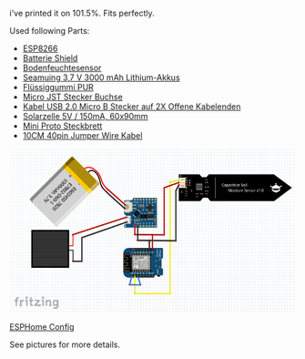 i've printed it on 101.5%. Fits perfectly.

Used following Parts:
- [ESP8266](https://www.amazon.de/gp/product/B0754W6Z2F/ref=ppx_yo_dt_b_asin_title_o03_s00?ie=UTF8&th=1)
- [Batterie Shield](https://www.amazon.de/gp/product/B07XG817P8/ref=ppx_yo_dt_b_asin_title_o02_s00?ie=UTF8&th=1)
- [Bodenfeuchtesensor](https://www.amazon.de/gp/product/B07V6M5C4H/ref=ppx_yo_dt_b_asin_title_o03_s01?ie=UTF8&th=1)
- [Seamuing 3,7 V 3000 mAh Lithium-Akkus](https://www.amazon.de/gp/product/B08V11Z88Q/ref=ppx_yo_dt_b_asin_title_o03_s02?ie=UTF8&psc=1)
- [Flüssiggummi PUR](https://www.amazon.de/gp/product/B013ZQHB34/ref=ppx_yo_dt_b_asin_title_o00_s00?ie=UTF8&th=1)
- [Micro JST Stecker Buchse](https://www.amazon.de/gp/product/B08QWB6L46/ref=ppx_yo_dt_b_asin_title_o05_s00?ie=UTF8&psc=1)
- [Kabel USB 2.0 Micro B Stecker auf 2X Offene Kabelenden](https://www.amazon.de/gp/product/B07HCH5XHS/ref=ppx_yo_dt_b_asin_title_o04_s00?ie=UTF8&th=1)
- [Solarzelle 5V / 150mA, 60x90mm](https://www.berrybase.de/bauelemente/aktive-bauelemente/solarzellen/solarzelle-5v/150ma-60x90mm)
- [Mini Proto Steckbrett](https://www.amazon.de/gp/product/B07G5CP6G2/ref=ppx_yo_dt_b_asin_title_o07_s00?ie=UTF8&th=1)
- [10CM 40pin Jumper Wire Kabel](https://www.amazon.de/gp/product/B09JYRKFNV/ref=ppx_yo_dt_b_asin_title_o04_s00?ie=UTF8&psc=1)


![Wiredesign](/wireplan.png?raw=true "Wireplan")

[ESPHome Config](/esphome.config)

See pictures for more details.

